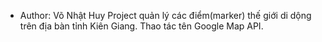- Author: Võ Nhật Huy
  Project quản lý các điểm(marker) thế giới di dộng trên địa bàn tỉnh Kiên Giang. Thao tác tên Google Map API.
